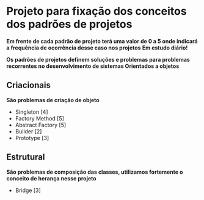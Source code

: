 # Projeto para fixação dos conceitos dos padrões de projetos
__Em frente de cada padrão de projeto terá uma valor de 0 a 5 onde indicará a frequência de ocorrência desse caso nos projetos__
__**Em estudo diário!**__

**Os padrões de projetos definem soluções e problemas para problemas recorrentes no desenvolvimento de sistemas Orientados a objetos**

## Criacionais
**São problemas de criação de objeto**
- Singleton [4]
- Factory Method [5]
- Abstract Factory [5]
- Builder [2]
- Prototype [3]

## Estrutural
**São problemas de composição das classes, utilizamos fortemente o conceito de herança nesse projeto**
- Bridge [3]